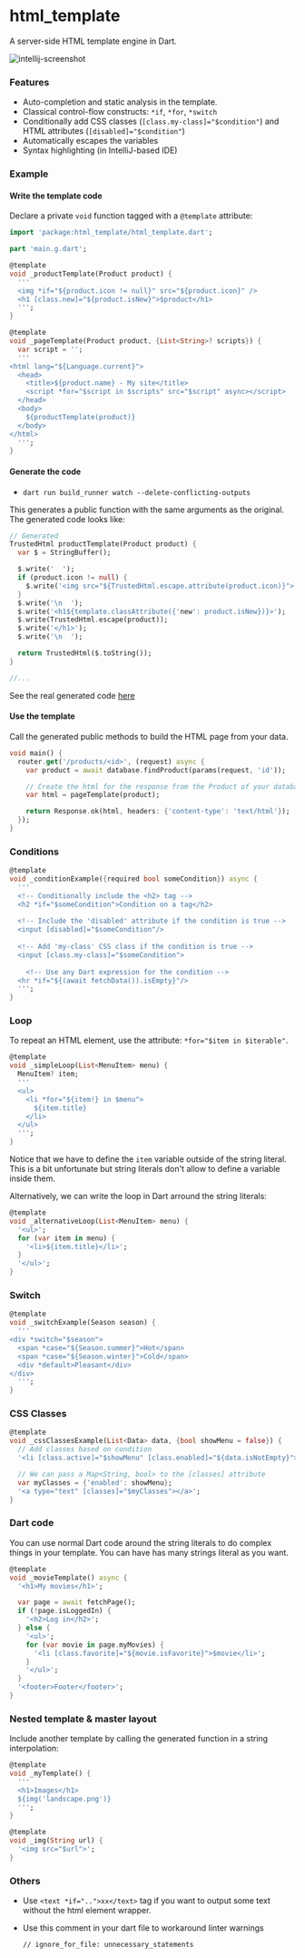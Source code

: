 # html_template

A server-side HTML template engine in Dart.

![intellij-screenshot](https://raw.githubusercontent.com/xvrh/html_template/master/doc/screenshot.png)

### Features

- Auto-completion and static analysis in the template.
- Classical control-flow constructs: `*if`, `*for`, `*switch`
- Conditionally add CSS classes (`[class.my-class]="$condition"`) and HTML attributes (`[disabled]="$condition"`)
- Automatically escapes the variables
- Syntax highlighting (in IntelliJ-based IDE)

### Example

#### Write the template code

Declare a private `void` function tagged with a `@template` attribute:

```dart
import 'package:html_template/html_template.dart';

part 'main.g.dart';

@template
void _productTemplate(Product product) {
  '''
  <img *if="${product.icon != null}" src="${product.icon}" />
  <h1 [class.new]="${product.isNew}">$product</h1>
  ''';
}

@template
void _pageTemplate(Product product, {List<String>? scripts}) {
  var script = '';
  '''
<html lang="${Language.current}">
  <head>
    <title>${product.name} - My site</title>
    <script *for="$script in $scripts" src="$script" async></script>
  </head>
  <body>
    ${productTemplate(product)}
  </body>
</html>
  ''';
}
```

#### Generate the code

- `dart run build_runner watch --delete-conflicting-outputs`

This generates a public function with the same arguments as the original. The generated code looks like:
```dart
// Generated
TrustedHtml productTemplate(Product product) {
  var $ = StringBuffer();

  $.write('  ');
  if (product.icon != null) {
    $.write('<img src="${TrustedHtml.escape.attribute(product.icon)}">');
  }
  $.write('\n  ');
  $.write('<h1${template.classAttribute({'new': product.isNew})}>');
  $.write(TrustedHtml.escape(product));
  $.write('</h1>');
  $.write('\n  ');

  return TrustedHtml($.toString());
}

//...
```
See the real generated code [here](example/lib/main.g.dart)

#### Use the template

Call the generated public methods to build the HTML page from your data.
```dart
void main() {
  router.get('/products/<id>', (request) async {
    var product = await database.findProduct(params(request, 'id'));

    // Create the html for the response from the Product of your database
    var html = pageTemplate(product);

    return Response.ok(html, headers: {'content-type': 'text/html'});
  });
}
```

### Conditions
```dart
@template
void _conditionExample({required bool someCondition}) async {
  '''  
  <!-- Conditionally include the <h2> tag -->
  <h2 *if="$someCondition">Condition on a tag</h2>
  
  <!-- Include the 'disabled' attribute if the condition is true -->
  <input [disabled]="$someCondition"/>
  
  <!-- Add 'my-class' CSS class if the condition is true -->
  <input [class.my-class]="$someCondition">
  
    <!-- Use any Dart expression for the condition -->
  <hr *if="${(await fetchData()).isEmpty}"/>
  ''';
}
```

### Loop
To repeat an HTML element, use the attribute: `*for="$item in $iterable"`.  

```dart
@template
void _simpleLoop(List<MenuItem> menu) {
  MenuItem? item;
  '''
  <ul>
    <li *for="${item!} in $menu">
      ${item.title}
    </li>
  </ul>
  ''';
}
```

Notice that we have to define the `item` variable outside of the string literal.   
This is a bit unfortunate but string literals don't allow to define a variable inside them.

Alternatively, we can write the loop in Dart arround the string literals:
```dart
@template
void _alternativeLoop(List<MenuItem> menu) {
  '<ul>';
  for (var item in menu) {
    '<li>${item.title}</li>';
  }
  '</ul>';
}
```

### Switch
```dart
@template
void _switchExample(Season season) {
  '''
<div *switch="$season">
  <span *case="${Season.summer}">Hot</span>
  <span *case="${Season.winter}">Cold</span>
  <div *default>Pleasant</div>
</div>
  ''';
}
```

### CSS Classes
```dart
@template
void _cssClassesExample(List<Data> data, {bool showMenu = false}) {
  // Add classes based on condition
  '<li [class.active]="$showMenu" [class.enabled]="${data.isNotEmpty}">Actif</li>';

  // We can pass a Map<String, bool> to the [classes] attribute
  var myClasses = {'enabled': showMenu};
  '<a type="text" [classes]="$myClasses"></a>';
}
```

### Dart code
You can use normal Dart code around the string literals to do complex things in your template.
You can have has many strings literal as you want.

```dart
@template
void _movieTemplate() async {
  '<h1>My movies</h1>';

  var page = await fetchPage();
  if (!page.isLoggedIn) {
    '<h2>Log in</h2>';
  } else {
    '<ul>';
    for (var movie in page.myMovies) {
      '<li [class.favorite]="${movie.isFavorite}">$movie</li>';
    }
    '</ul>';
  }
  '<footer>Footer</footer>';
}
```

### Nested template & master layout
Include another template by calling the generated function in a string interpolation:

```dart
@template
void _myTemplate() {
  '''
  <h1>Images</h1>
  ${img('landscape.png')}
  ''';
}

@template
void _img(String url) {
  '<img src="$url">';
}
```

### Others
- Use `<text *if="..">xx</text>` tag if you want to output some text without the html element wrapper.

- Use this comment in your dart file to workaround linter warnings

      // ignore_for_file: unnecessary_statements